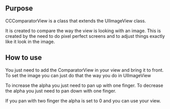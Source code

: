 Purpose
------------------

CCComparatorView is a class that extends the UIImageView class.

It is created to compare the way the view is looking with an image. This is created by the need to do pixel perfect screens and to adjust things exactly like it look in the image.

How to use
------------------------

You just need to add the ComparatorView in your view and bring it to front. To set the image you can just do that the way you do in UIImageView

To increase the alpha you just need to pan up with one finger.
To decrease the alpha you just need to pan down with one finger.

If you pan with two finger the alpha is set to 0 and you can use your view.
